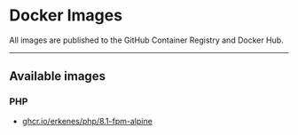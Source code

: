 # Docker Images

All images are published to the GitHub Container Registry and Docker Hub.

---

## Available images

### PHP

- [ghcr.io/erkenes/php/8.1-fpm-alpine](https://github.com/erkenes/docker-images/pkgs/container/php)
